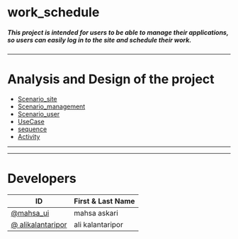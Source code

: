 # work_schedule
##### This project is intended for users to be able to manage their applications, so users can easily log in to the site and schedule their work. 
---
# Analysis and Design of the project
* [Scenario_site][1]
* [Scenario_management][2]
* [Scenario_user][3]
* [UseCase][4]
* [sequence][5]
* [Activity][6]

---
---
# Developers
| ID | First & Last Name |
|----|-------------------|
|   [@mahsa_ui][7] | mahsa askari      |
|  [@ alikalantaripor][8] | ali  kalantaripor      |

  [1]: https://github.com/alikalantaripor/work_schedule/blob/master/documentiation/scenario_site.md
  [2]: https://github.com/alikalantaripor/work_schedule/blob/master/documentiation/scenario.md
  [3]: https://github.com/alikalantaripor/work_schedule/blob/master/documentiation/scenario.md
  [4]: https://github.com/alikalantaripor/work_schedule/blob/master/documentiation/usecase.md
  [5]: https://github.com/alikalantaripor/work_schedule/blob/master/documentiation/sequence.md
  [6]: https://github.com/alikalantaripor/work_schedule/blob/master/documentiation/Activity1.md
  [7]: https://github.com/mahsa-ui
  [8]: https://github.com/alikalantaripor
